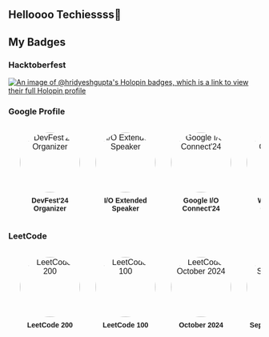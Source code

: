 ## Helloooo Techiessss👋

## My Badges

### Hacktoberfest

[![An image of @hridyeshgupta's Holopin badges, which is a link to view their full Holopin profile](https://holopin.me/hridyeshgupta)](https://holopin.io/@hridyeshgupta)

### Google Profile
<div align="center" style="font-family: Arial, sans-serif; margin-top: 20px;">
  <a href="https://g.dev/hridyesh" style="text-decoration: none; color: inherit;">
    <table style="border-collapse: separate; border-spacing: 15px 10px;">
      <tr>
        <td align="center">
          <img src="https://developers.google.com/static/profile/badges/events/community/devfest/2024/organizer/badge.svg" 
               alt="DevFest'24 Organizer" 
               style="width: 120px; height: 120px; border-radius: 50%;">
          <div style="margin-top: 8px; font-weight: bold; font-size: 14px;">DevFest'24 Organizer</div>
        </td>
        <td align="center">
          <img src="https://developers.google.com/static/profile/badges/community/extended/speaker/badge.svg" 
               alt="I/O Extended Speaker" 
               style="width: 120px; height: 120px; border-radius: 50%;">
          <div style="margin-top: 8px; font-weight: bold; font-size: 14px;">I/O Extended Speaker</div>
        </td>
        <td align="center">
          <img src="https://developers.google.com/static/profile/badges/events/io/2024/connect/bengaluru/badge.svg" 
               alt="Google I/O Connect'24" 
               style="width: 120px; height: 120px; border-radius: 50%;">
          <div style="margin-top: 8px; font-weight: bold; font-size: 14px;">Google I/O Connect'24</div>
        </td>
        <td align="center">
          <img src="https://developers.google.com/static/profile/badges/events/community/iwd/2024/badge.svg" 
               alt="WTM Event Organizer" 
               style="width: 120px; height: 120px; border-radius: 50%;">
          <div style="margin-top: 8px; font-weight: bold; font-size: 14px;">WTM Event Organizer</div>
        </td>
        <td align="center">
          <img src="https://developers.google.com/static/profile/badges/events/community/solution-challenge/2024/registered/badge.svg" 
               alt="Solution Challenge'24" 
               style="width: 120px; height: 120px; border-radius: 50%;">
          <div style="margin-top: 8px; font-weight: bold; font-size: 14px;">Solution Challenge'24</div>
        </td>
        <td align="center">
          <img src="https://developers.google.com/static/profile/badges/events/community/devfest/2023/attendee/badge.svg" 
               alt="DevFest'23 Organizer" 
               style="width: 120px; height: 120px; border-radius: 50%;">
          <div style="margin-top: 8px; font-weight: bold; font-size: 14px;">DevFest'23 Organizer</div>
        </td>
        <td align="center">
          <img src="https://developers.google.com/static/profile/badges/community/innovators/cloud/2021_member/badge.svg" 
               alt="Google Cloud Innovator" 
               style="width: 120px; height: 120px; border-radius: 50%;">
          <div style="margin-top: 8px; font-weight: bold; font-size: 14px;">Google Cloud Innovator</div>
        </td>
        <td align="center">
          <img src="https://developers.google.com/static/profile/badges/playlists/gdsc/gdsc-leads/badge.svg" 
               alt="GDSC Lead-UIT'23" 
               style="width: 160px !important; height: 120px; border-radius: 50%;">
          <div style="margin-top: 8px; font-weight: bold; font-size: 14px;">GDSC Lead'23</div>
        </td>
      </tr>
    </table>
  </a>
</div>

### LeetCode

<div align="center" style="font-family: Arial, sans-serif; margin-top: 20px;">
  <a href="https://leetcode.com/u/Hridyesh_Gupta/" style="text-decoration: none; color: inherit;">
    <table style="border-collapse: separate; border-spacing: 15px 10px;">
      <tr>
        <td align="center">
          <img src="https://assets.leetcode.com/static_assets/marketing/2024-200.gif" 
               alt="LeetCode 200" 
               style="width: 120px; height: 120px; border-radius: 50%; cursor: pointer;">
          <div style="margin-top: 8px; font-weight: bold; font-size: 14px;">LeetCode 200</div>
        </td>
        <td align="center">
          <img src="https://assets.leetcode.com/static_assets/marketing/2024-100-new.gif" 
               alt="LeetCode 100" 
               style="width: 120px; height: 120px; border-radius: 50%; cursor: pointer;">
          <div style="margin-top: 8px; font-weight: bold; font-size: 14px;">LeetCode 100</div>
        </td>
        <td align="center">
          <img src="https://leetcode.com/static/images/badges/2024/gif/2024-10.gif" 
               alt="LeetCode October 2024" 
               style="width: 120px; height: 120px; border-radius: 50%; cursor: pointer;">
          <div style="margin-top: 8px; font-weight: bold; font-size: 14px;">October 2024</div>
        </td>
        <td align="center">
          <img src="https://leetcode.com/static/images/badges/2024/gif/2024-09.gif" 
               alt="LeetCode September 2024" 
               style="width: 120px; height: 120px; border-radius: 50%; cursor: pointer;">
          <div style="margin-top: 8px; font-weight: bold; font-size: 14px;">September 2024</div>
        </td>
        <td align="center">
          <img src="https://leetcode.com/static/images/badges/2024/gif/2024-08.gif" 
               alt="LeetCode August 2024" 
               style="width: 120px; height: 120px; border-radius: 50%; cursor: pointer;">
          <div style="margin-top: 8px; font-weight: bold; font-size: 14px;">August 2024</div>
        </td>
        <td align="center">
          <img src="https://leetcode.com/static/images/badges/2024/gif/2024-07.gif" 
               alt="LeetCode July 2024" 
               style="width: 120px; height: 120px; border-radius: 50%; cursor: pointer;">
          <div style="margin-top: 8px; font-weight: bold; font-size: 14px;">July 2024</div>
        </td>
        <td align="center">
          <img src="https://assets.leetcode.com/static_assets/marketing/2024-50.gif" 
               alt="LeetCode 50" 
               style="width: 120px; height: 120px; border-radius: 50%; cursor: pointer;">
          <div style="margin-top: 8px; font-weight: bold; font-size: 14px;">LeetCode 50</div>
        </td>
      </tr>
    </table>
  </a>
</div>

<!--
**hridyesh-gupta/hridyesh-gupta** is a ✨ _special_ ✨ repository because its `README.md` (this file) appears on your GitHub profile.

Here are some ideas to get you started:

- 🔭 I’m currently working on ...
- 🌱 I’m currently learning ...
- 👯 I’m looking to collaborate on ...
- 🤔 I’m looking for help with ...
- 💬 Ask me about ...
- 📫 How to reach me: ...
- 😄 Pronouns: ...
- ⚡ Fun fact: ...
-->
